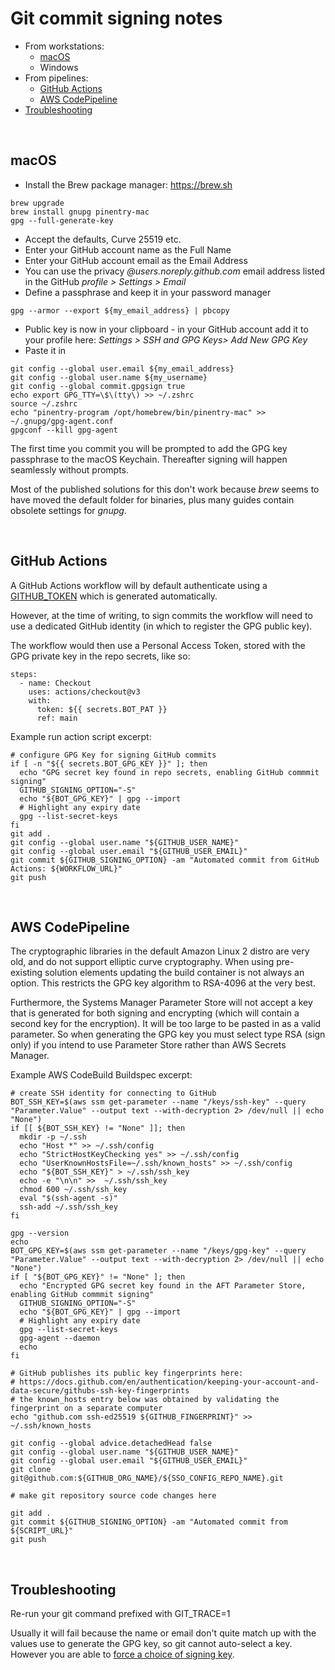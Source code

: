 # Git commit signing notes

- From workstations:
  - [macOS](#From-the-macOS-Terminal)
  - Windows
- From pipelines:
  - [GitHub Actions](#GitHub-Actions)
  - [AWS CodePipeline](#AWS-CodePipeline)
- [Troubleshooting](#Troubleshooting)
<br>


## macOS
- Install the Brew package manager: https://brew.sh
```
brew upgrade
brew install gnupg pinentry-mac
gpg --full-generate-key
```
- Accept the defaults, Curve 25519 etc.
- Enter your GitHub account name as the Full Name
- Enter your GitHub account email as the Email Address
- You can use the privacy *@users.noreply.github.com* email address listed in the GitHub *profile > Settings > Email*
- Define a passphrase and keep it in your password manager
```
gpg --armor --export ${my_email_address} | pbcopy
```
 
- Public key is now in your clipboard - in your GitHub account add it to your profile here:
*Settings > SSH and GPG Keys> Add New GPG Key*
- Paste it in
```
git config --global user.email ${my_email_address}
git config --global user.name ${my_username}
git config --global commit.gpgsign true
echo export GPG_TTY=\$\(tty\) >> ~/.zshrc
source ~/.zshrc
echo "pinentry-program /opt/homebrew/bin/pinentry-mac" >> ~/.gnupg/gpg-agent.conf
gpgconf --kill gpg-agent
```
The first time you commit you will be prompted to add the GPG key passphrase to the macOS Keychain. Thereafter signing will happen seamlessly without prompts.

Most of the published solutions for this don't work because *brew* seems to have moved the default folder for binaries, plus many guides contain obsolete settings for *gnupg*.

<br>


## GitHub Actions
A GitHub Actions workflow will by default authenticate using a [GITHUB_TOKEN](https://docs.github.com/en/actions/security-guides/automatic-token-authentication) which is generated automatically.

However, at the time of writing, to sign commits the workflow will need to use a dedicated GitHub identity (in which to register the GPG public key).

The workflow would then use a Personal Access Token, stored with the GPG private key in the repo secrets, like so:
```
steps:
  - name: Checkout
    uses: actions/checkout@v3
    with:
      token: ${{ secrets.BOT_PAT }}
      ref: main
```
Example run action script excerpt:
```
# configure GPG Key for signing GitHub commits
if [ -n "${{ secrets.BOT_GPG_KEY }}" ]; then
  echo "GPG secret key found in repo secrets, enabling GitHub commmit signing"
  GITHUB_SIGNING_OPTION="-S"
  echo "${BOT_GPG_KEY}" | gpg --import
  # Highlight any expiry date
  gpg --list-secret-keys
fi
git add .
git config --global user.name "${GITHUB_USER_NAME}"
git config --global user.email "${GITHUB_USER_EMAIL}"
git commit ${GITHUB_SIGNING_OPTION} -am "Automated commit from GitHub Actions: ${WORKFLOW_URL}"
git push
```

<br>


## AWS CodePipeline

The cryptographic libraries in the default Amazon Linux 2 distro are very old, and do not support elliptic curve cryptography. When using pre-existing solution elements updating the build container is not always an option. This restricts the GPG key algorithm to RSA-4096 at the very best.

Furthermore, the Systems Manager Parameter Store will not accept a key that is generated for both signing and encrypting (which will contain a second key for the encryption). It will be too large to be pasted in as a valid parameter. So when generating the GPG key you must select type RSA (sign only) if you intend to use Parameter Store rather than AWS Secrets Manager.

Example AWS CodeBuild Buildspec excerpt:
```
# create SSH identity for connecting to GitHub 
BOT_SSH_KEY=$(aws ssm get-parameter --name "/keys/ssh-key" --query "Parameter.Value" --output text --with-decryption 2> /dev/null || echo "None")
if [[ ${BOT_SSH_KEY} != "None" ]]; then
  mkdir -p ~/.ssh
  echo "Host *" >> ~/.ssh/config
  echo "StrictHostKeyChecking yes" >> ~/.ssh/config
  echo "UserKnownHostsFile=~/.ssh/known_hosts" >> ~/.ssh/config
  echo "${BOT_SSH_KEY}" > ~/.ssh/ssh_key
  echo -e "\n\n" >>  ~/.ssh/ssh_key
  chmod 600 ~/.ssh/ssh_key
  eval "$(ssh-agent -s)"
  ssh-add ~/.ssh/ssh_key
fi

gpg --version
echo
BOT_GPG_KEY=$(aws ssm get-parameter --name "/keys/gpg-key" --query "Parameter.Value" --output text --with-decryption 2> /dev/null || echo "None")
if [ "${BOT_GPG_KEY}" != "None" ]; then
  echo "Encrypted GPG secret key found in the AFT Parameter Store, enabling GitHub commmit signing" 
  GITHUB_SIGNING_OPTION="-S"
  echo "${BOT_GPG_KEY}" | gpg --import
  # Highlight any expiry date
  gpg --list-secret-keys
  gpg-agent --daemon
  echo
fi

# GitHub publishes its public key fingerprints here:
# https://docs.github.com/en/authentication/keeping-your-account-and-data-secure/githubs-ssh-key-fingerprints
# the known_hosts entry below was obtained by validating the fingerprint on a separate computer
echo "github.com ssh-ed25519 ${GITHUB_FINGERPRINT}" >> ~/.ssh/known_hosts

git config --global advice.detachedHead false
git config --global user.name "${GITHUB_USER_NAME}"
git config --global user.email "${GITHUB_USER_EMAIL}"
git clone git@github.com:${GITHUB_ORG_NAME}/${SSO_CONFIG_REPO_NAME}.git

# make git repository source code changes here

git add .
git commit ${GITHUB_SIGNING_OPTION} -am "Automated commit from ${SCRIPT_URL}"
git push
```

<br>

## Troubleshooting
Re-run your git command prefixed with GIT_TRACE=1

Usually it will fail because the name or email don't quite match up with the values use to generate the GPG key, so git cannot auto-select a key. However you are able to [force a choice of signing key](https://docs.github.com/en/authentication/managing-commit-signature-verification/telling-git-about-your-signing-key).

